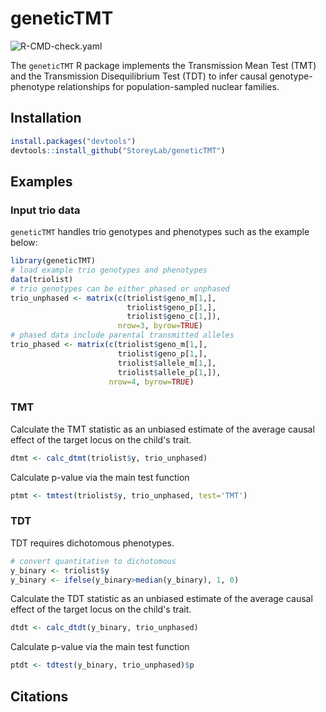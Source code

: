 # geneticTMT

![R-CMD-check.yaml](https://github.com/StoreyLab/geneticTMT/actions/workflows/R-CMD-check.yaml/badge.svg)

The `geneticTMT` R package implements the Transmission Mean Test (TMT) and the Transmission Disequilibrium Test (TDT) to infer causal genotype-phenotype relationships for population-sampled nuclear families.

## Installation

```R
install.packages("devtools")
devtools::install_github("StoreyLab/geneticTMT")
```

## Examples

### Input trio data

`geneticTMT` handles trio genotypes and phenotypes such as the example below:

```R
library(geneticTMT)
# load example trio genotypes and phenotypes
data(triolist)
# trio genotypes can be either phased or unphased
trio_unphased <- matrix(c(triolist$geno_m[1,],
                          triolist$geno_p[1,],
                          triolist$geno_c[1,]),
                        nrow=3, byrow=TRUE)
# phased data include parental transmitted alleles                      
trio_phased <- matrix(c(triolist$geno_m[1,],
                        triolist$geno_p[1,],
                        triolist$allele_m[1,],
                        triolist$allele_p[1,]),
                      nrow=4, byrow=TRUE)

```

### TMT

Calculate the TMT statistic as an unbiased estimate of the average causal effect of the target locus on the child's trait.

```R
dtmt <- calc_dtmt(triolist$y, trio_unphased)
```

Calculate p-value via the main test function

```R
ptmt <- tmtest(triolist$y, trio_unphased, test='TMT')
```


### TDT

TDT requires dichotomous phenotypes.

```R
# convert quantitative to dichotomous
y_binary <- triolist$y
y_binary <- ifelse(y_binary>median(y_binary), 1, 0)
```

Calculate the TDT statistic as an unbiased estimate of the average causal effect of the target locus on the child's trait.

```R
dtdt <- calc_dtdt(y_binary, trio_unphased)
```

Calculate p-value via the main test function

```R
ptdt <- tdtest(y_binary, trio_unphased)$p
```


## Citations
